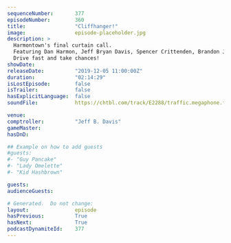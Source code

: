 ```yaml
---
sequenceNumber:       377
episodeNumber:        360
title:                "Cliffhanger!"
image:                episode-placeholder.jpg
description: >
  Harmontown's final curtain call.
  Featuring Dan Harmon, Jeff Bryan Davis, Spencer Crittenden, Brandon Johnson, Rob Schrab, Open Mike Eagle, Steve Levy and Nick Rutherford.
  Drive fast and take chances!
showDate:             
releaseDate:          "2019-12-05 11:00:00Z"
duration:             "02:14:29"
isLostEpisode:        false
isTrailer:            false
hasExplicitLanguage:  false
soundFile:            https://chtbl.com/track/E2288/traffic.megaphone.fm/STA8165669126.mp3?updated=1596568719

venue:                
comptroller:          "Jeff B. Davis"
gameMaster:           
hasDnD:               

## Example on how to add guests
#guests:
#- "Guy Pancake"
#- "Lady Omelette"
#- "Kid Hashbrown"

guests:
audienceGuests:

# Generated.  Do not change:
layout:               episode
hasPrevious:          True
hasNext:              True
podcastDynamiteId:    377
---
```


